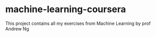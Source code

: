 # machine-learning-coursera
This project contains all my exercises from Machine Learning by prof Andrew Ng
